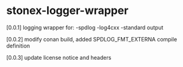 # stonex-logger-wrapper

[0.0.1]
logging wrapper for:
-spdlog
-log4cxx
-standard output

[0.0.2]
modify conan build, added SPDLOG_FMT_EXTERNA compile definition

[0.0.3]
update license notice and headers
